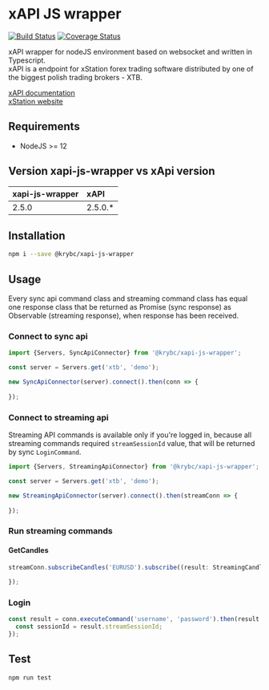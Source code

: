 # xAPI JS wrapper
[![Build Status](https://travis-ci.org/krybc/xapi-js-wrapper.svg?branch=master)](https://travis-ci.org/krybc/xapi-js-wrapper)
[![Coverage Status](https://coveralls.io/repos/github/krybc/xapi-js-wrapper/badge.svg)](https://coveralls.io/github/krybc/xapi-js-wrapper)

xAPI wrapper for nodeJS environment based on websocket and written in Typescript.  
xAPI is a endpoint for xStation forex trading software distributed by one of the biggest polish trading brokers - XTB.

[xAPI documentation](http://developers.xstore.pro/documentation/current)  
[xStation website](https://www.xtb.com/en/trading-services/trading-platforms/xstation)

## Requirements
* NodeJS >= 12


## Version xapi-js-wrapper vs xApi version

| xapi-js-wrapper | xAPI |  
|:--|:--|  
| 2.5.0 | 2.5.0.* |  

## Installation

```bash
npm i --save @krybc/xapi-js-wrapper
```


## Usage

Every sync api command class and streaming command class has equal one response class that be returned as Promise (sync response) as Observable (streaming response), when response has been received.


### Connect to sync api

```js
import {Servers, SyncApiConnector} from '@krybc/xapi-js-wrapper';

const server = Servers.get('xtb', 'demo');

new SyncApiConnector(server).connect().then(conn => {
  
});
```

### Connect to streaming api

Streaming API commands is available only if you're logged in, because all streaming commands required `streamSessionId` value, that will be returned by sync `LoginCommand`.

```js
import {Servers, StreamingApiConnector} from '@krybc/xapi-js-wrapper';

const server = Servers.get('xtb', 'demo');

new StreamingApiConnector(server).connect().then(streamConn => {
  
});
```

### Run streaming commands

#### GetCandles

```js
streamConn.subscribeCandles('EURUSD').subscribe((result: StreamingCandleResponse) => {
  
});
```

### Login

```js
const result = conn.executeCommand('username', 'password').then(result => {
  const sessionId = result.streamSessionId;
});
```

## Test

```bash
npm run test
```
